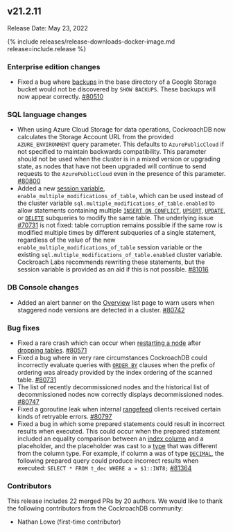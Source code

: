 ## v21.2.11

Release Date: May 23, 2022

{% include releases/release-downloads-docker-image.md release=include.release %}

<h3 id="v21-2-11-enterprise-edition-changes">Enterprise edition changes</h3>

- Fixed a bug where [backups](../v21.2/take-full-and-incremental-backups.html) in the base directory of a Google Storage bucket would not be discovered by `SHOW BACKUPS`. These backups will now appear correctly. [#80510][#80510]

<h3 id="v21-2-11-sql-language-changes">SQL language changes</h3>

- When using Azure Cloud Storage for data operations, CockroachDB now calculates the Storage Account URL from the provided `AZURE_ENVIRONMENT` query parameter. This defaults to `AzurePublicCloud` if not specified to maintain backwards compatibility. This parameter should not be used when the cluster is in a mixed version or upgrading state, as nodes that have not been upgraded will continue to send requests to the `AzurePublicCloud` even in the presence of this parameter. [#80800][#80800]
- Added a new [session variable](../v21.2/set-vars.html#supported-variables), `enable_multiple_modifications_of_table`, which can be used instead of the cluster variable `sql.multiple_modifications_of_table.enabled` to allow statements containing multiple [`INSERT ON CONFLICT`](../v21.2/insert.html#on-conflict-clause), [`UPSERT`](../v21.2/upsert.html), [`UPDATE`](../v21.2/update.html), or [`DELETE`](../v21.2/delete.html) subqueries to modify the same table. The underlying issue [#70731](https://github.com/cockroachdb/cockroach/issues/70731) is not fixed: table corruption remains possible if the same row is modified multiple times by different subqueries of a single statement, regardless of the value of the new `enable_multiple_modifications_of_table` session variable or the existing `sql.multiple_modifications_of_table.enabled` cluster variable. Cockroach Labs recommends rewriting these statements, but the session variable is provided as an aid if this is not possible. [#81016][#81016]

<h3 id="v21-2-11-db-console-changes">DB Console changes</h3>

- Added an alert banner on the [Overview](../v21.2/ui-overview.html) list page to warn users when staggered node versions are detected in a cluster. [#80742][#80742]

<h3 id="v21-2-11-bug-fixes">Bug fixes</h3>

- Fixed a rare crash which can occur when [restarting a node](../v21.2/cockroach-start.html) after [dropping tables](../v21.2/drop-table.html). [#80571][#80571]
- Fixed a bug where in very rare circumstances CockroachDB could incorrectly evaluate queries with [`ORDER BY`](../v21.2/order-by.html) clauses when the prefix of ordering was already provided by the index ordering of the scanned table. [#80731][#80731]
- The list of recently decommissioned nodes and the historical list of decommissioned nodes now correctly displays decommissioned nodes. [#80747][#80747]
- Fixed a goroutine leak when internal [rangefeed](../v21.2/use-changefeeds.html#enable-rangefeeds) clients received certain kinds of retryable errors. [#80797][#80797]
- Fixed a bug in which some prepared statements could result in incorrect results when executed. This could occur when the prepared statement included an equality comparison between an [index column](../v21.2/schema-design-indexes.html) and a placeholder, and the placeholder was cast to a [type](../v21.2/data-types.html) that was different from the column type. For example, if column a was of type [`DECIMAL`](../v21.2/decimal.html), the following prepared query could produce incorrect results when executed: `SELECT * FROM t_dec WHERE a = $1::INT8;` [#81364][#81364]

<div class="release-note-contributors" markdown="1">

<h3 id="v21-2-11-contributors">Contributors</h3>

This release includes 22 merged PRs by 20 authors.
We would like to thank the following contributors from the CockroachDB community:

- Nathan Lowe (first-time contributor)

</div>

[#80510]: https://github.com/cockroachdb/cockroach/pull/80510
[#80571]: https://github.com/cockroachdb/cockroach/pull/80571
[#80731]: https://github.com/cockroachdb/cockroach/pull/80731
[#80742]: https://github.com/cockroachdb/cockroach/pull/80742
[#80747]: https://github.com/cockroachdb/cockroach/pull/80747
[#80797]: https://github.com/cockroachdb/cockroach/pull/80797
[#80800]: https://github.com/cockroachdb/cockroach/pull/80800
[#81016]: https://github.com/cockroachdb/cockroach/pull/81016
[#81364]: https://github.com/cockroachdb/cockroach/pull/81364
